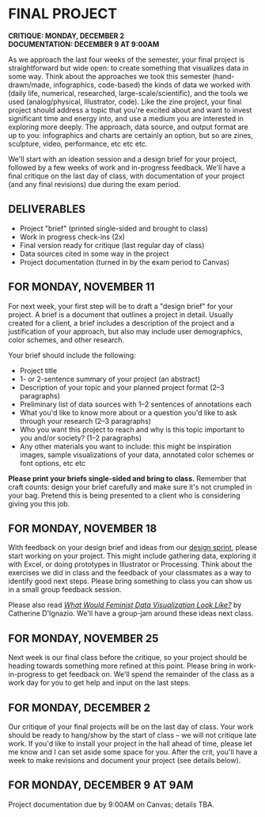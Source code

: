 # FINAL PROJECT  

**CRITIQUE: MONDAY, DECEMBER 2  
DOCUMENTATION: DECEMBER 9 AT 9:00AM**  

As we approach the last four weeks of the semester, your final project is straightforward but wide open: to create something that visualizes data in some way. Think about the approaches we took this semester (hand-drawn/made, infographics, code-based) the kinds of data we worked with (daily life, numerical, researched, large-scale/scientific), and the tools we used (analog/physical, Illustrator, code). Like the zine project, your final project should address a topic that you're excited about and want to invest significant time and energy into, and use a medium you are interested in exploring more deeply. The approach, data source, and output format are up to you: infographics and charts are certainly an option, but so are zines, sculpture, video, performance, etc etc etc.

We'll start with an ideation session and a design brief for your project, followed by a few weeks of work and in-progress feedback. We'll have a final critique on the last day of class, with documentation of your project (and any final revisions) due during the exam period.


## DELIVERABLES  

* Project "brief" (printed single-sided and brought to class)  
* Work in progress check-ins (2x)  
* Final version ready for critique (last regular day of class)  
* Data sources cited in some way in the project  
* Project documentation (turned in by the exam period to Canvas)  


## FOR MONDAY, NOVEMBER 11  

For next week, your first step will be to draft a "design brief" for your project. A brief is a document that outlines a project in detail. Usually created for a client, a brief includes a description of the project and a justification of your approach, but also may include user demographics, color schemes, and other research.

Your brief should include the following:  
* Project title  
* 1- or 2-sentence summary of your project (an abstract)  
* Description of your topic and your planned project format (2–3 paragraphs)  
* Preliminary list of data sources with 1–2 sentences of annotations each  
* What you'd like to know more about or a question you'd like to ask through your research (2–3 paragraphs)  
* Who you want this project to reach and why is this topic important to you and/or society? (1–2 paragraphs)  
* Any other materials you want to include: this might be inspiration images, sample visualizations of your data, annotated color schemes or font options, etc etc  

**Please print your briefs single-sided and bring to class.** Remember that craft counts: design your brief carefully and make sure it's not crumpled in your bag. Pretend this is being presented to a client who is considering giving you this job.


## FOR MONDAY, NOVEMBER 18  
With feedback on your design brief and ideas from our [design sprint](https://github.com/jeffThompson/DataVisualization/blob/master/Exercises/DesignSprint.md), please start working on your project. This might include gathering data, exploring it with Excel, or doing prototypes in Illustrator or Processing. Think about the exercises we did in class and the feedback of your classmates as a way to identify good next steps. Please bring something to class you can show us in a small group feedback session.

Please also read [*What Would Feminist Data Visualization Look Like?*](https://civic.mit.edu/2015/12/01/feminist-data-visualization) by Catherine D'Ignazio. We'll have a group-jam around these ideas next class.


## FOR MONDAY, NOVEMBER 25  
Next week is our final class before the critique, so your project should be heading towards something more refined at this point. Please bring in work-in-progress to get feedback on. We'll spend the remainder of the class as a work day for you to get help and input on the last steps.


## FOR MONDAY, DECEMBER 2  
Our critique of your final projects will be on the last day of class. Your work should be ready to hang/show by the start of class – we will not critique late work. If you'd like to install your project in the hall ahead of time, please let me know and I can set aside some space for you. After the crit, you'll have a week to make revisions and document your project (see details below).


## FOR MONDAY, DECEMBER 9 AT 9AM  
Project documentation due by 9:00AM on Canvas; details TBA. 

